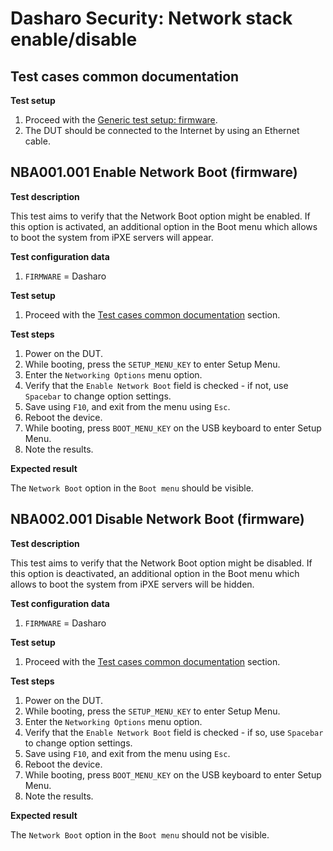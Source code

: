 # Dasharo Security: Network stack enable/disable

## Test cases common documentation

**Test setup**

1. Proceed with the
   [Generic test setup: firmware](../../generic-test-setup#firmware).
1. The DUT should be connected to the Internet by using an Ethernet cable.

## NBA001.001 Enable Network Boot (firmware)

**Test description**

This test aims to verify that the Network Boot option might be enabled. If this
option is activated, an additional option in the Boot menu which allows to boot
the system from iPXE servers will appear.

**Test configuration data**

1. `FIRMWARE` = Dasharo

**Test setup**

1. Proceed with the
    [Test cases common documentation](#test-cases-common-documentation) section.

**Test steps**

1. Power on the DUT.
1. While booting, press the `SETUP_MENU_KEY` to enter Setup Menu.
1. Enter the `Networking Options` menu option.
1. Verify that the `Enable Network Boot` field is checked - if not, use
    `Spacebar` to change option settings.
1. Save using `F10`, and exit from the menu using `Esc`.
1. Reboot the device.
1. While booting, press `BOOT_MENU_KEY` on the USB keyboard to enter Setup
    Menu.
1. Note the results.

**Expected result**

The `Network Boot` option in the `Boot menu` should be visible.

## NBA002.001 Disable Network Boot (firmware)

**Test description**

This test aims to verify that the Network Boot option might be disabled. If this
option is deactivated, an additional option in the Boot menu which allows to
boot the system from iPXE servers will be hidden.

**Test configuration data**

1. `FIRMWARE` = Dasharo

**Test setup**

1. Proceed with the
    [Test cases common documentation](#test-cases-common-documentation) section.

**Test steps**

1. Power on the DUT.
1. While booting, press the `SETUP_MENU_KEY` to enter Setup Menu.
1. Enter the `Networking Options` menu option.
1. Verify that the `Enable Network Boot` field is checked - if so, use
    `Spacebar` to change option settings.
1. Save using `F10`, and exit from the menu using `Esc`.
1. Reboot the device.
1. While booting, press `BOOT_MENU_KEY` on the USB keyboard to enter Setup
    Menu.
1. Note the results.

**Expected result**

The `Network Boot` option in the `Boot menu` should not be visible.
